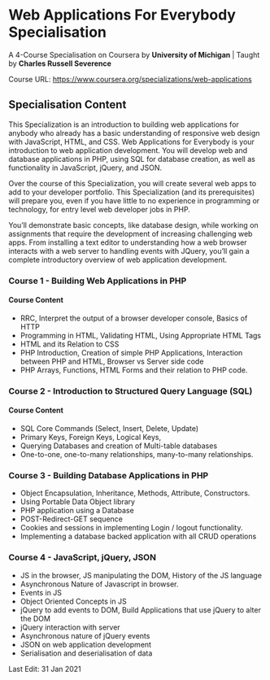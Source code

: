 # Web Applications For Everybody Specialisation
A 4-Course Specialisation on Coursera by <b> University of Michigan </b> | Taught by <b> Charles Russell Severence </b>

Course URL: <a> https://www.coursera.org/specializations/web-applications</a>

## Specialisation Content
This Specialization is an introduction to building web applications for anybody who already has a basic understanding of responsive web design with JavaScript,  HTML, and CSS. Web Applications for Everybody is your introduction to web application development. You will develop web and database applications in PHP, using SQL for database creation, as well as functionality in JavaScript, jQuery, and JSON.

Over the course of this Specialization, you will create several web apps to add to your developer portfolio. This Specialization (and its prerequisites) will prepare you, even if you have little to no experience in programming or technology, for entry level web developer jobs in PHP.

You’ll demonstrate basic concepts, like database design, while working on assignments that require the development of increasing challenging web apps. From installing a text editor to understanding how a web browser interacts with a web server to handling events with JQuery, you’ll gain a complete introductory overview of web application development.
### Course 1 - Building Web Applications in PHP
#### Course Content
- RRC, Interpret the output of a browser developer console, Basics of HTTP
- Programming in HTML, Validating HTML, Using Appropriate HTML Tags
- HTML and its Relation to CSS
- PHP Introduction, Creation of simple PHP Applications, Interaction between PHP and HTML, Browser vs Server side code
- PHP Arrays, Functions, HTML Forms and their relation to PHP code.

### Course 2 - Introduction to Structured Query Language (SQL)
#### Course Content
- SQL Core Commands (Select, Insert, Delete, Update) 
- Primary Keys, Foreign Keys, Logical Keys, 
- Querying Databases and creation of Multi-table databases
- One-to-one, one-to-many relationships, many-to-many relationships.

### Course 3 - Building Database Applications in PHP
- Object Encapsulation, Inheritance, Methods, Attribute, Constructors.
- Using Portable Data Object library
- PHP application using a Database
- POST-Redirect-GET sequence
- Cookies and sessions in implementing Login / logout functionality.
- Implementing a database backed application with all CRUD operations

### Course 4 - JavaScript, jQuery, JSON
- JS in the browser, JS manipulating the DOM, History of the JS language
- Asynchronous Nature of Javascript in browser.
- Events in JS
- Object Oriented Concepts in JS
- jQuery to add events to DOM, Build Applications that use jQuery to alter the DOM
- jQuery interaction with server
- Asynchronous nature of jQuery events
- JSON on web application development
- Serialisation and deserialisation of data

Last Edit: 31 Jan 2021

